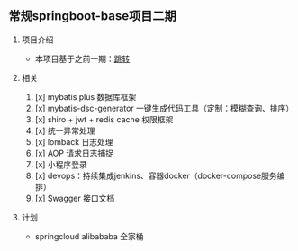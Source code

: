 ## 常规springboot-base项目二期
1. 项目介绍
   - 本项目基于之前一期：[跳转](https://github.com/newsouther/generalproject.git)
2. 相关
   1. [x] mybatis plus 数据库框架
   2. [x] mybatis-dsc-generator 一键生成代码工具（定制：模糊查询、排序）
   3. [x] shiro + jwt + redis cache 权限框架
   4. [x] 统一异常处理
   5. [x] lomback 日志处理
   6. [x] AOP 请求日志捕捉
   7. [x] 小程序登录
   8. [x] devops：持续集成jenkins、容器docker（docker-compose服务编排）
   9. [x] Swagger 接口文档
   
3. 计划
   - springcloud alibababa 全家桶